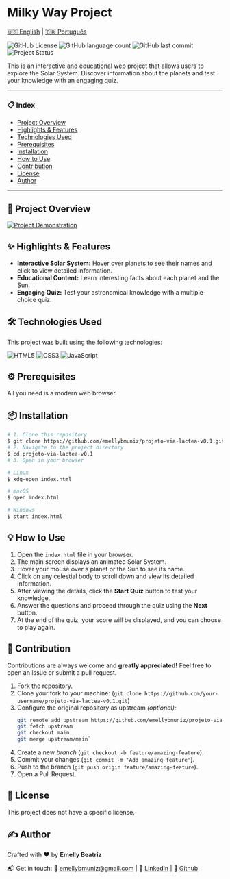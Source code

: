# Milky Way Project

[🇺🇸 English](./README.md) | [🇧🇷 Português](./README.pt.md)


![GitHub License](https://img.shields.io/github/license/emellybmuniz/projeto-via-lactea-v0.1)
![GitHub language count](https://img.shields.io/github/languages/count/emellybmuniz/projeto-via-lactea-v0.1)
![GitHub last commit](https://img.shields.io/github/last-commit/emellybmuniz/projeto-via-lactea-v0.1)
![Project Status](https://img.shields.io/badge/Status%20-%20in%20development%20-%20%23EB3731)

This is an interactive and educational web project that allows users to explore the Solar System. Discover information about the planets and test your knowledge with an engaging quiz.

---
### 📋 Index

- [Project Overview](#-project-overview)
- [Highlights & Features](#-highlights--features)
- [Technologies Used](#-technologies-used)
- [Prerequisites](#-prerequisites)
- [Installation](#-installation)
- [How to Use](#-how-to-use)
- [Contribution](#-contribution)
- [License](#-license)
- [Author](#-author)
---


## 🚀 Project Overview

[![Project Demonstration](src/images/project-demo.gif)](https://emellybmuniz.github.io/projeto-via-lactea-v0.1/)

## ✨ Highlights & Features

- **Interactive Solar System:** Hover over planets to see their names and click to view detailed information.
- **Educational Content:** Learn interesting facts about each planet and the Sun.
- **Engaging Quiz:** Test your astronomical knowledge with a multiple-choice quiz.

## 🛠️ Technologies Used

This project was built using the following technologies:

![HTML5](https://img.shields.io/badge/html5-%23E34F26.svg?style=for-the-badge&logo=html5&logoColor=white)
![CSS3](https://img.shields.io/badge/css3-%231572B6.svg?style=for-the-badge&logo=css3&logoColor=white)
![JavaScript](https://img.shields.io/badge/javascript-%23323330.svg?style=for-the-badge&logo=javascript&logoColor=%23F7DF1E)


## ⚙️ Prerequisites

All you need is a modern web browser.

## 📦 Installation

```bash
# 1. Clone this repository
$ git clone https://github.com/emellybmuniz/projeto-via-lactea-v0.1.git
# 2. Navigate to the project directory
$ cd projeto-via-lactea-v0.1
# 3. Open in your browser

# Linux
$ xdg-open index.html

# macOS
$ open index.html 

# Windows
$ start index.html 
```


## 💡 How to Use

1. Open the `index.html` file in your browser.
2. The main screen displays an animated Solar System.
3. Hover your mouse over a planet or the Sun to see its name.
4. Click on any celestial body to scroll down and view its detailed information.
5. After viewing the details, click the **Start Quiz** button to test your knowledge.
6. Answer the questions and proceed through the quiz using the **Next** button.
7. At the end of the quiz, your score will be displayed, and you can choose to play again.

## 🤝 Contribution

Contributions are always welcome and **greatly appreciated!** Feel free to open an issue or submit a pull request.

1. Fork the repository.
2. Clone your fork to your machine: (`git clone https://github.com/your-username/projeto-via-lactea-v0.1.git`)
3. Configure the original repository as upstream *(optional):*
    ```bash
    git remote add upstream https://github.com/emellybmuniz/projeto-via-lactea-v0.1.git
    git fetch upstream
    git checkout main
    git merge upstream/main`
    ```
4. Create a new *branch* (`git checkout -b feature/amazing-feature`).
5. Commit your changes (`git commit -m 'Add amazing feature'`).
6. Push to the branch (`git push origin feature/amazing-feature`).
7. Open a Pull Request.   


## 🔑 License

This project does not have a specific license.


## ✍️ Author

Crafted with ❤️ by **Emelly Beatriz**

📬 Get in touch:
📧 emellybmuniz@gmail.com |
💼 [Linkedin](https://www.linkedin.com/in/emellybmuniz) |
🐙 [Github](https://github.com/emellybmuniz)
